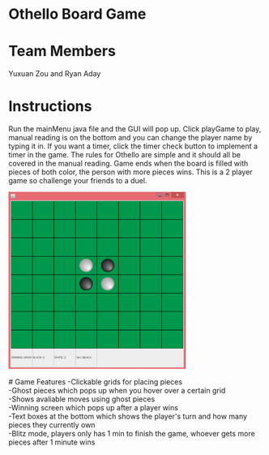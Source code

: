 # Othello Board Game

# Team Members
Yuxuan Zou and Ryan Aday

# Instructions 
Run the mainMenu java file and the GUI will pop up. Click playGame to play, manual reading is on the bottom and you can change the player name 
by typing it in. If you want a timer, click the timer check button to implement a timer in the game. The rules for Othello are simple and it should all be covered in the manual reading. Game ends when the board is filled with pieces of both color, the person with more pieces wins. This is a 2 player game so challenge your friends to a duel.
<p>
<img src="BoardPic.png" width="350"/>
</p>
# Game Features 
-Clickable grids for placing pieces <br>
-Ghost pieces which pops up when you hover over a certain grid<br>
-Shows avaliable moves using ghost pieces<br>
-Winning screen which pops up after a player wins<br>
-Text boxes at the bottom which shows the player's turn and how many pieces they currently own<br>
-Blitz mode, players only has 1 min to finish the game, whoever gets more pieces after 1 minute wins<br>


